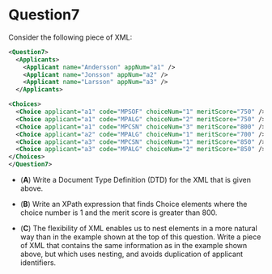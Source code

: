 # Question7

Consider the following piece of XML:

```xml
<Question7>
  <Applicants>
    <Applicant name="Andersson" appNum="a1" />
    <Applicant name="Jonsson" appNum="a2" />
    <Applicant name="Larsson" appNum="a3" />
  </Applicants>

<Choices>
  <Choice applicant="a1" code="MPSOF" choiceNum="1" meritScore="750" />
  <Choice applicant="a1" code="MPALG" choiceNum="2" meritScore="750" />
  <Choice applicant="a1" code="MPCSN" choiceNum="3" meritScore="800" />
  <Choice applicant="a2" code="MPALG" choiceNum="1" meritScore="700" />
  <Choice applicant="a3" code="MPCSN" choiceNum="1" meritScore="850" />
  <Choice applicant="a3" code="MPALG" choiceNum="2" meritScore="850" />
</Choices>
</Question7>
```


* (**A**) Write a Document Type Definition (DTD) for the XML that is given above.

* (**B**) Write an XPath expression that finds Choice elements where
   the choice number is 1 and the merit score is greater than 800.

* (**C**) The flexibility of XML enables us to nest elements in a
  more natural way than in the example shown at the top of this
  question. Write a piece of XML that contains the same information
  as in the example shown above, but which uses nesting, and avoids
  duplication of applicant identifiers.
